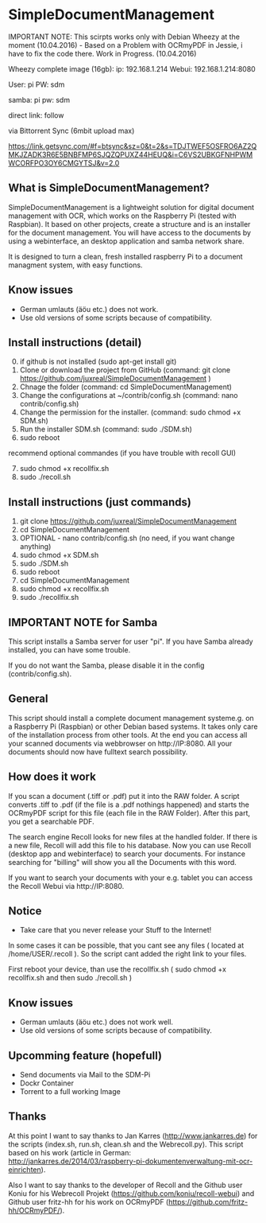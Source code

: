 # SimpleDocumentManagement

IMPORTANT NOTE: 
This scirpts works only with Debian Wheezy at the moment (10.04.2016) - Based on a Problem with OCRmyPDF in Jessie, i have to fix the code there. Work in Progress. (10.04.2016)

Wheezy complete image (16gb):
ip: 192.168.1.214
Webui: 192.168.1.214:8080

User: pi
PW: sdm

samba: pi
pw: sdm

direct link: follow

via Bittorrent Sync (6mbit upload max)

https://link.getsync.com/#f=btsync&sz=0&t=2&s=TDJTWEF5OSFRO6AZ2QMKJZADK3R6E5BNBFMP6SJQZQPUXZ44HEUQ&i=C6VS2UBKGFNHPWMWCORFPO3OY6CMGYTSJ&v=2.0


## What is SimpleDocumentManagement?

SimpleDocumentManagement is a lightweight solution for digital document management with OCR, which works on the Raspberry Pi (tested with Raspbian). It based on other projects, create a structure and is an installer for the document management. You will have access to the documents by using a webinterface, an desktop application and samba network share.

It is designed to turn a clean, fresh installed raspberry Pi to a document managment system, with easy functions. 

## Know issues

- German umlauts (äöu etc.) does not work.
- Use old versions of some scripts because of compatibility.

## Install instructions (detail)

0. if github is not installed (sudo apt-get install git)
1. Clone or download the project from GitHub (command: git clone https://github.com/juxreal/SimpleDocumentManagement )
2. Chnage the folder (command:  cd SimpleDocumentManagement)
3. Change the configurations at ~/contrib/config.sh (command: nano contrib/config.sh)
4. Change the permission for the installer. (command: sudo chmod +x SDM.sh)
5. Run the installer SDM.sh (command: sudo ./SDM.sh)
6. sudo reboot

recommend optional commandes (if you have trouble with recoll GUI)

7. sudo chmod +x recollfix.sh 
8. sudo ./recoll.sh
 

## Install instructions (just commands)
1. git clone https://github.com/juxreal/SimpleDocumentManagement
2. cd SimpleDocumentManagement
3. OPTIONAL - nano contrib/config.sh (no need, if you want change anything)
4. sudo chmod +x SDM.sh
5. sudo ./SDM.sh
6. sudo reboot
7. cd SimpleDocumentManagement
8. sudo chmod +x recollfix.sh
9. sudo ./recollfix.sh

## IMPORTANT NOTE for Samba

This script installs a Samba server for user "pi". If you have Samba already installed, you can have some trouble.

If you do not want the Samba, please disable it in the config (contrib/config.sh).

## General

This script should install a complete document management systeme.g. on a Raspberry Pi (Raspbian) or other Debian based systems. It takes only care of the installation process from other tools. At the end you can access all your scanned documents via webbrowser on http://IP:8080. All your documents should now have fulltext search possibility.

## How does it work

If you scan a document (.tiff or .pdf) put it into the RAW folder. A script converts .tiff to .pdf (if the file is a .pdf nothings happened) and starts the OCRmyPDF script for this file (each file in the RAW Folder). After this part, you get a searchable PDF.

The search engine Recoll looks for new files at the handled folder. If there is a new file, Recoll will add this file to his database. Now you can use Recoll (desktop app and webinterface) to search your documents. For instance searching for "billing" will show you all the Documents with this word.

If you want to search your documents with your e.g. tablet you can access the Recoll Webui via http://IP:8080.

## Notice

- Take care that you never release your Stuff to the Internet!

In some cases it can be possible, that you cant see any files ( located at /home/USER/.recoll ). So the script cant added the right link to your files. 

First reboot your device, than use the recollfix.sh  ( sudo chmod +x recollfix.sh  and then sudo ./recoll.sh )

## Know issues

- German umlauts (äöu etc.) does not work well.
- Use old versions of some scripts because of compatibility.

## Upcomming feature (hopefull)
- Send documents via Mail to the SDM-Pi
- Dockr Container
- Torrent to a full working Image


## Thanks

At this point I want to say thanks to Jan Karres (http://www.jankarres.de) for the scripts (index.sh, run.sh, clean.sh and the Webrecoll.py). This script based on his work (article in German: http://jankarres.de/2014/03/raspberry-pi-dokumentenverwaltung-mit-ocr-einrichten).

Also I want to say thanks to the developer of Recoll and the Github user Koniu for his Webrecoll Projekt (https://github.com/koniu/recoll-webui) and Github user fritz-hh for his work on OCRmyPDF (https://github.com/fritz-hh/OCRmyPDF/).
